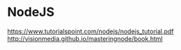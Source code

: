 # NodeJS

https://www.tutorialspoint.com/nodejs/nodejs_tutorial.pdf
http://visionmedia.github.io/masteringnode/book.html
